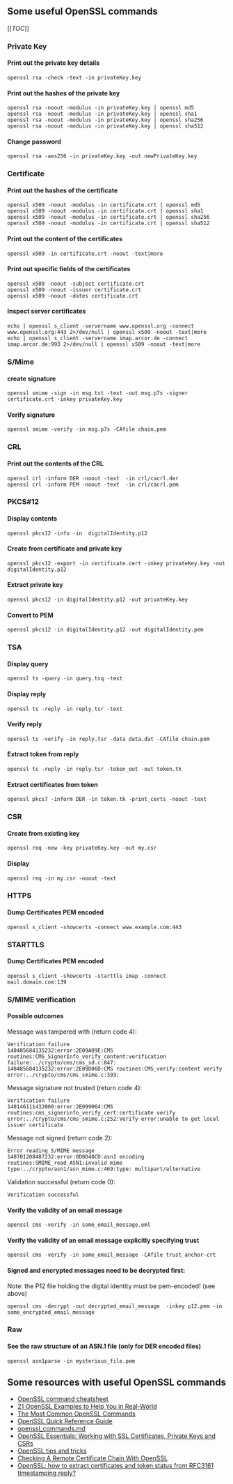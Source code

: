 ## Some useful OpenSSL commands

[[_TOC_]]

### Private Key

#### Print out the private key details

```
openssl rsa -check -text -in privateKey.key
```

#### Print out the hashes of the private key

```
openssl rsa -noout -modulus -in privateKey.key | openssl md5
openssl rsa -noout -modulus -in privateKey.key | openssl sha1
openssl rsa -noout -modulus -in privateKey.key | openssl sha256
openssl rsa -noout -modulus -in privateKey.key | openssl sha512
```

#### Change password

```
openssl rsa -aes256 -in privateKey.key -out newPrivateKey.key
```

### Certificate

#### Print out the hashes of the certificate

```
openssl x509 -noout -modulus -in certificate.crt | openssl md5
openssl x509 -noout -modulus -in certificate.crt | openssl sha1
openssl x509 -noout -modulus -in certificate.crt | openssl sha256
openssl x509 -noout -modulus -in certificate.crt | openssl sha512
```

#### Print out the content of the certificates

```
openssl x509 -in certificate.crt -noout -text|more
```

#### Print out specific fields of the certificates 

```
openssl x509 -noout -subject certificate.crt
openssl x509 -noout -issuer certificate.crt
openssl x509 -noout -dates certificate.crt
```

#### Inspect server certificates

```
echo | openssl s_client -servername www.openssl.org -connect www.openssl.org:443 2>/dev/null | openssl x509 -noout -text|more
echo | openssl s_client -servername imap.arcor.de -connect imap.arcor.de:993 2>/dev/null | openssl x509 -noout -text|more
```

### S/Mime

#### create signature

```
openssl smime -sign -in msg.txt -text -out msg.p7s -signer certificate.crt -inkey privateKey.key
```


#### Verify signature

```
openssl smime -verify -in msg.p7s -CAfile chain.pem
```


### CRL

#### Print out the contents of the CRL

```
openssl crl -inform DER -noout -text  -in crl/cacrl.der
openssl crl -inform PEM -noout -text  -in crl/cacrl.pem
```

### PKCS#12

#### Display contents

```
openssl pkcs12 -info -in  digitalIdentity.p12
```

#### Create from certificate and private key 

```
openssl pkcs12 -export -in certificate.cert -inkey privateKey.key -out digitalIdentity.p12
```

#### Extract private key

```
openssl pkcs12 -in digitalIdentity.p12 -out privateKey.key
```

#### Convert to PEM

```
openssl pkcs12 -in digitalIdentity.p12 -out digitalIdentity.pem 
```

### TSA

#### Display query

```
openssl ts -query -in query.tsq -text
```

#### Display reply

```
openssl ts -reply -in reply.tsr -text
```

#### Verify reply

```
openssl ts -verify -in reply.tsr -data data.dat -CAfile chain.pem
```

#### Extract token from reply

```
openssl ts -reply -in reply.tsr -token_out -out token.tk
```

#### Extract certificates from token

```
openssl pkcs7 -inform DER -in token.tk -print_certs -noout -text
```

### CSR

#### Create from existing key

```
openssl req -new -key privateKey.key -out my.csr
```

#### Display

```
openssl req -in my.csr -noout -text
```

### HTTPS

#### Dump Certificates PEM encoded
```
openssl s_client -showcerts -connect www.example.com:443
```

### STARTTLS

#### Dump Certificates PEM encoded
```
openssl s_client -showcerts -starttls imap -connect mail.domain.com:139
```

### S/MIME verification

#### Possible outcomes

Message was tampered with (return code 4):

```
Verification failure
140485684135232:error:2E09A09E:CMS routines:CMS_SignerInfo_verify_content:verification failure:../crypto/cms/cms_sd.c:847:
140485684135232:error:2E09D06D:CMS routines:CMS_verify:content verify error:../crypto/cms/cms_smime.c:393:
```

Message signature not trusted (return code 4):

```
Verification failure
140146111432000:error:2E099064:CMS routines:cms_signerinfo_verify_cert:certificate verify error:../crypto/cms/cms_smime.c:252:Verify error:unable to get local issuer certificate
```

Message not signed (return code 2):

```
Error reading S/MIME message
140701208487232:error:0D0D40CD:asn1 encoding routines:SMIME_read_ASN1:invalid mime type:../crypto/asn1/asn_mime.c:469:type: multipart/alternative
```

Validation successful (return code 0):

```
Verification successful
```

#### Verify the validity of an email message

```
openssl cms -verify -in some_email_message.eml
```

#### Verify the validity of an email message explicitly specifying trust

```
openssl cms -verify -in some_email_message -CAfile trust_anchor-crt
```

#### Signed and encrypted messages need to be decrypted first:

Note: the P12 file holding the digital identity must be pem-encoded! (see above)

```
openssl cms -decrypt -out decrypted_email_message  -inkey p12.pem -in some_encrypted_email_message
```

### Raw

#### See the raw structure of an ASN.1 file (only for DER encoded files)

```
openssl asn1parse -in mysterious_file.pem
```

## Some resources with useful OpenSSL commands

* [OpenSSL command cheatsheet](https://www.freecodecamp.org/news/openssl-command-cheatsheet-b441be1e8c4a/)
* [21 OpenSSL Examples to Help You in Real-World](https://geekflare.com/openssl-commands-certificates/)
* [The Most Common OpenSSL Commands](https://www.sslshopper.com/article-most-common-openssl-commands.html)
* [OpenSSL Quick Reference Guide](https://www.digicert.com/ssl-support/openssl-quick-reference-guide.htm)
* [openssl_commands.md](https://gist.github.com/webtobesocial/5313b0d7abc25e06c2d78f8b767d4bc3)
* [OpenSSL Essentials: Working with SSL Certificates, Private Keys and CSRs](https://www.digitalocean.com/community/tutorials/openssl-essentials-working-with-ssl-certificates-private-keys-and-csrs)
* [OpenSSL tips and tricks](https://commandlinefanatic.com/cgi-bin/showarticle.cgi?article=art030)
* [Checking A Remote Certificate Chain With OpenSSL ](https://langui.sh/2009/03/14/checking-a-remote-certificate-chain-with-openssl/)
* [OpenSSL: how to extract certificates and token status from RFC3161 timestamping reply?](https://stackoverflow.com/questions/66044640/openssl-how-to-extract-certificates-and-token-status-from-rfc3161-timestamping)
